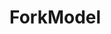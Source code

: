 # ForkModel

<code src="./index.tsx"></code>
<code src="./custom-property.tsx"></code>
<code src="./list.tsx"></code>
